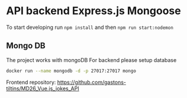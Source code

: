 # API backend Express.js Mongoose
To start developing run `npm install` and then `npm run start:nodemon`

## Mongo DB

The project works with mongoDB
For backend please setup database

```bash
docker run --name mongodb -d -p 27017:27017 mongo
```

Frontend repository: https://github.com/gastons-tiltins/MD26_Vue.js_jokes_API
